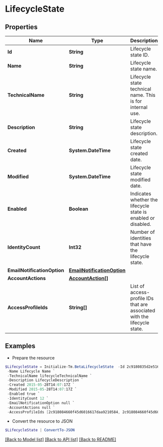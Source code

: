 # LifecycleState
## Properties

Name | Type | Description | Notes
------------ | ------------- | ------------- | -------------
**Id** | **String** | Lifecycle state ID. | [optional] [readonly] 
**Name** | **String** | Lifecycle state name. | [optional] [readonly] 
**TechnicalName** | **String** | Lifecycle state technical name. This is for internal use. | [optional] [readonly] 
**Description** | **String** | Lifecycle state description. | [optional] 
**Created** | **System.DateTime** | Lifecycle state created date. | [optional] [readonly] 
**Modified** | **System.DateTime** | Lifecycle state modified date. | [optional] [readonly] 
**Enabled** | **Boolean** | Indicates whether the lifecycle state is enabled or disabled. | [optional] [default to $false]
**IdentityCount** | **Int32** | Number of identities that have the lifecycle state. | [optional] [readonly] 
**EmailNotificationOption** | [**EmailNotificationOption**](EmailNotificationOption.md) |  | [optional] 
**AccountActions** | [**AccountAction[]**](AccountAction.md) |  | [optional] 
**AccessProfileIds** | **String[]** | List of access-profile IDs that are associated with the lifecycle state. | [optional] 

## Examples

- Prepare the resource
```powershell
$LifecycleState = Initialize-Tm.BetaLifecycleState  -Id 2c9180835d2e5168015d32f890ca1581 `
 -Name Lifecycle Name `
 -TechnicalName lifecycleTechnicalName `
 -Description LifecycleDescription `
 -Created 2015-05-28T14:07:17Z `
 -Modified 2015-05-28T14:07:17Z `
 -Enabled true `
 -IdentityCount 12 `
 -EmailNotificationOption null `
 -AccountActions null `
 -AccessProfileIds [2c918084660f45d6016617daa9210584, 2c918084660f45d6016617daa9210500]
```

- Convert the resource to JSON
```powershell
$LifecycleState | ConvertTo-JSON
```

[[Back to Model list]](../README.md#documentation-for-models) [[Back to API list]](../README.md#documentation-for-api-endpoints) [[Back to README]](../README.md)

